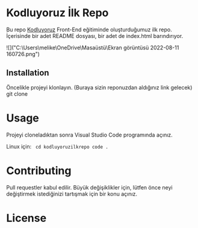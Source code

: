 # Kodluyoruz İlk Repo

Bu repo [Kodluyoruz](https://www.kodluyoruz.org/) Front-End eğitiminde oluşturduğumuz ilk repo. İçerisinde bir adet README dosyası, bir adet de index.html barındırıyor.

![]("C:\Users\melike\OneDrive\Masaüstü\Ekran görüntüsü 2022-08-11 160726.png")

## Installation

Öncelikle projeyi klonlayın. (Buraya sizin reponuzdan aldığınız link gelecek)
git clone [](https://github.com/smelikecakan/kodluyoruzilkrepo.git)

# Usage

Projeyi cloneladıktan sonra Visual Studio Code programında açınız.

Linux için:
` cd kodluyoruzilkrepo code .`

# Contributing

Pull requestler kabul edilir. Büyük değişiklikler için, lütfen önce neyi değiştirmek istediğinizi tartışmak için bir konu açınız.

# License

[](https://choosealicense.com/licenses/mit/)
